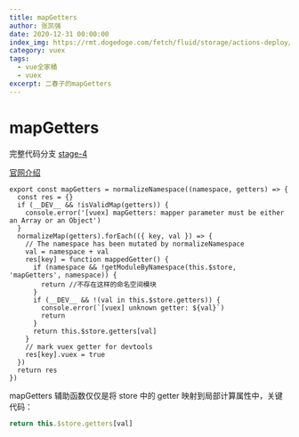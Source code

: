 ```yaml
---
title: mapGetters
author: 张凯强
date: 2020-12-31 00:00:00
index_img: https://rmt.dogedoge.com/fetch/fluid/storage/actions-deploy/cover.png?w=480&fmt=webp
category: vuex
tags:
  - vue全家桶
  - vuex
excerpt: 二春子的mapGetters
---
```


# mapGetters
完整代码分支 [stage-4](https://github.com/shengrongchun/parse-vue-vuex)

[官网介绍](https://vuex.vuejs.org/zh/api/#mapgetters)

```js{17}
export const mapGetters = normalizeNamespace((namespace, getters) => {
  const res = {}
  if (__DEV__ && !isValidMap(getters)) {
    console.error('[vuex] mapGetters: mapper parameter must be either an Array or an Object')
  }
  normalizeMap(getters).forEach(({ key, val }) => {
    // The namespace has been mutated by normalizeNamespace
    val = namespace + val
    res[key] = function mappedGetter() {
      if (namespace && !getModuleByNamespace(this.$store, 'mapGetters', namespace)) {
        return //不存在这样的命名空间模块
      }
      if (__DEV__ && !(val in this.$store.getters)) {
        console.error(`[vuex] unknown getter: ${val}`)
        return
      }
      return this.$store.getters[val]
    }
    // mark vuex getter for devtools
    res[key].vuex = true
  })
  return res
})
```
mapGetters 辅助函数仅仅是将 store 中的 getter 映射到局部计算属性中，关键代码：
```js
return this.$store.getters[val]
```